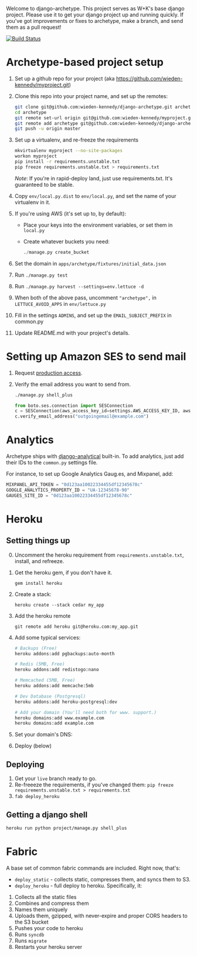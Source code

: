 Welcome to django-archetype.  This project serves as W+K's base django project.  Please use it to get your django project up and running quickly. If you've got improvements or fixes to archetype, make a branch, and send them as a pull request!


[![Build Status](https://secure.travis-ci.org/wieden-kennedy/django-archetype.png)](http://travis-ci.org/wieden-kennedy/django-archetype)

Archetype-based project setup
=============================

1. Set up a github repo for your project (aka https://github.com/wieden-kennedy/myproject.git)
1. Clone this repo into your project name, and set up the remotes:

    ```bash
    git clone git@github.com:wieden-kennedy/django-archetype.git archetype
    cd archetype
    git remote set-url origin git@github.com:wieden-kennedy/myproject.git
    git remote add archetype git@github.com:wieden-kennedy/django-archetype.git
    git push -u origin master
    ```

1. Set up a virtualenv, and re-freeze the requirements

    ```bash
    mkvirtualenv myproject --no-site-packages
    workon myproject
    pip install -r requirements.unstable.txt
    pip freeze requirements.unstable.txt > requirements.txt
    ```

    *Note*: If you're in rapid-deploy land, just use requirements.txt. It's guaranteed to be stable.

1. Copy `env/local.py.dist` to `env/local.py`, and set the name of your virtualenv in it.

1.  If you're using AWS (it's set up to, by default):
    * Place your keys into the environment variables, or set them in `local.py`
    * Create whatever buckets you need:

        ```python
        ./manage.py create_bucket
        ```

1.  Set the domain in `apps/archetype/fixtures/initial_data.json`
1.  Run `./manage.py test`
1.  Run `./manage.py harvest --settings=env.lettuce -d`
1.  When both of the above pass, uncomment `"archetype",` in `LETTUCE_AVOID_APPS` in `env/lettuce.py`
1.  Fill in the settings `ADMINS`, and set up the `EMAIL_SUBJECT_PREFIX` in common.py
1.  Update README.md with your project's details.


Setting up Amazon SES to send mail
==================================

1.  Request [production access](http://aws.amazon.com/ses/fullaccessrequest/).
1.  Verify the email address you want to send from.

    ```bash
    ./manage.py shell_plus
    ```

    ```python
    from boto.ses.connection import SESConnection
    c = SESConnection(aws_access_key_id=settings.AWS_ACCESS_KEY_ID, aws_secret_access_key=settings.AWS_SECRET_ACCESS_KEY)
    c.verify_email_address("outgoingemail@example.com")
    ```

Analytics
=========

Archetype ships with [django-analytical](http://packages.python.org/django-analytical/) built-in.  To add analytics, just add their IDs to the `common.py` settings file.

For instance, to set up Google Analytics Gaug.es, and Mixpanel, add:

```python
MIXPANEL_API_TOKEN = "0d123aa10022334455df12345678c"
GOOGLE_ANALYTICS_PROPERTY_ID = "UA-12345678-90"
GAUGES_SITE_ID = "0d123aa10022334455df12345678c"
```

Heroku
======

Setting things up
-----------------

0. Uncomment the heroku requirement from `requirements.unstable.txt`, install, and refreeze.

0. Get the heroku gem, if you don't have it.

    ```gem install heroku```

1. Create a stack:

    ```heroku create --stack cedar my_app```

1. Add the heroku remote

    ```git remote add heroku git@heroku.com:my_app.git```

2. Add some typical services:

    ```bash
    # Backups (Free)
    heroku addons:add pgbackups:auto-month

    # Redis (5MB, Free)
    heroku addons:add redistogo:nano

    # Memcached (5MB, Free)
    heroku addons:add memcache:5mb

    # Dev Database (Postgresql)
    heroku addons:add heroku-postgresql:dev

    # Add your domain (You'll need both for www. support.)
    heroku domains:add www.example.com
    heroku domains:add example.com
    ```

3. Set your domain's DNS:

4. Deploy (below)


Deploying
---------

1. Get your `live` branch ready to go.
2. Re-freeeze the requirements, if you've changed them: `pip freeze requirements.unstable.txt > requirements.txt`
3. ```fab deploy_heroku```


Getting a django shell
----------------------

```bash
heroku run python project/manage.py shell_plus
```



Fabric
======

A base set of common fabric commands are included. Right now, that's:

* `deploy_static` - collects static, compresses them, and syncs them to S3.
* `deploy_heroku` - full deploy to heroku. Specifically, it:

1. Collects all the static files
1. Combines and compress them
1. Names them uniquely
1. Uploads them, gzipped, with never-expire and proper CORS headers to the S3 bucket
1. Pushes your code to heroku
1. Runs `syncdb`
1. Runs `migrate`
1. Restarts your heroku server
